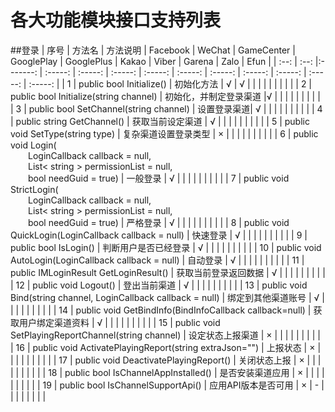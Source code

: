 # 各大功能模块接口支持列表

##登录
| 序号 | 方法名 | 方法说明 | Facebook | WeChat | GameCenter | GooglePlay | GooglePlus | Kakao | Viber | Garena | Zalo | Efun |
| :--: | :--: |:-------: | :-----: |  :-----: |  :-----: |  :-----: |  :-----: |  :-----: |  :-----: | :-----: |  :-----: |  :-----: | 
| 1 | public bool Initialize() | 初始化方法 | √ |  √ | | | | | | | | |
| 2 | public bool Initialize(string channel) | 初始化，并制定登录渠道 |√ | |  | | | | | | |
| 3 | public bool SetChannel(string channel) | 设置登录渠道| √ | |  | | | | | | |
| 4 | public string GetChannel() | 获取当前设定渠道 | √ | |  | | | | | | |
| 5 | public void SetType(string type) | 复杂渠道设置登录类型 | × | |  | | | | | | |
| 6 | public void Login( <br>&emsp;&emsp;LoginCallback callback = null,<br> &emsp;&emsp;List< string > permissionList = null,<br>&emsp;&emsp;bool needGuid = true) | 一般登录 | √ | |  | | | | | | |
| 7 | public void StrictLogin( <br>&emsp;&emsp;LoginCallback callback = null,<br> &emsp;&emsp;List< string > permissionList = null,<br>&emsp;&emsp;bool needGuid = true) | 严格登录 | √ | |  | | | | | | |
| 8 | public void QuickLogin(LoginCallback callback = null) | 快速登录 | √ | |  | | | | | | |
| 9 | public bool IsLogin() | 判断用户是否已经登录 | √ | |  | | | | | | |
| 10 | public void AutoLogin(LoginCallback callback = null) | 自动登录 | √ | |  | | | | | | |
| 11 | public IMLoginResult GetLoginResult() | 获取当前登录返回数据 | √ | |  | | | | | | |
| 12 | public void Logout() | 登出当前渠道 | √ | |  | | | | | | |
| 13 | public void Bind(string channel, LoginCallback callback = null) | 绑定到其他渠道账号 | √ | |  | | | | | | |
| 14 | public void GetBindInfo(BindInfoCallback callback=null) | 获取用户绑定渠道资料 | √ | |  | | | | | | |
| 15 | public void SetPlayingReportChannel(string channel) | 设定状态上报渠道 | × | |  | | | | | | |
| 16 | public void ActivatePlayingReport(string extraJson="") | 上报状态 | × | | | | | | | | |
| 17 | public void DeactivatePlayingReport() | 关闭状态上报 | × | |  | | | | | | |
| 18 | public bool IsChannelAppInstalled() | 是否安装渠道应用 | × | |  | | | | | | |
| 19 | public bool IsChannelSupportApi() | 应用API版本是否可用 | × | - |  | | | | | | |

